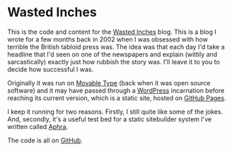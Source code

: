 # Wasted Inches

This is the code and content for the
[Wasted Inches](https://wasted.dave.org.uk/) blog. This is a blog I wrote
for a few months back in 2002 when I was obsessed with how terrible the
British tabloid press was. The idea was that each day I'd take a headline
that I'd seen on one of the newspapers and explain (wittily and sarcastically)
exactly just how rubbish the story was. I'll leave it to you to decide how
successful I was.

Originally it was run on [Movable Type](https://movabletype.org/) (back when
it was open source software) and it may have passed through a
[WordPress](https://wordpress.org/) incarnation before reaching its current
version, which is a static site, hosted on
[GitHub Pages](https://pages.github.com/).

I keep it running for two reasons. Firstly, I still quite like some of the
jokes. And, secondly, it's a useful test bed for a static sitebuilder
system I've written called [Aphra](https://aphra.perlhacks.com/).

The code is all on [GitHub](https://github.com/davorg/wasted-inches).
